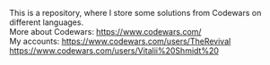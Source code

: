 This is a repository, where I store some solutions from Codewars on different languages.<br/>
More about Codewars: https://www.codewars.com/<br/>
My accounts: https://www.codewars.com/users/TheRevival
			 https://www.codewars.com/users/Vitalii%20Shmidt%20
